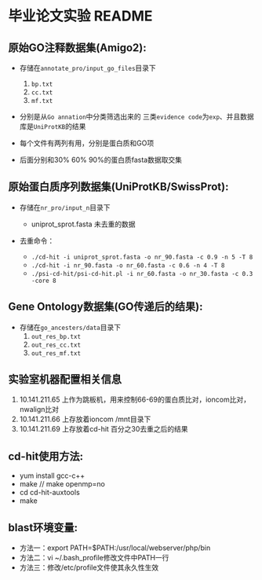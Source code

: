 #  **毕业论文实验 README**


## 原始GO注释数据集(Amigo2):
* 存储在`annotate_pro/input_go_files`目录下
	1. `bp.txt`
	2. `cc.txt`
	3. `mf.txt`

* 分别是从`Go annation`中分类筛选出来的 三类`evidence code`为`exp`、并且数据库是`UniProtKB`的结果
* 每个文件有两列有用，分别是蛋白质和GO项
* 后面分别和30% 60% 90%的蛋白质fasta数据取交集


## 原始蛋白质序列数据集(UniProtKB/SwissProt): 
* 存储在`nr_pro/input_n`目录下
	* uniprot_sprot.fasta 未去重的数据

* 去重命令：
	* `./cd-hit -i uniprot_sprot.fasta -o nr_90.fasta -c 0.9 -n 5 -T 8`
	* `./cd-hit -i nr_90.fasta -o nr_60.fasta -c 0.6 -n 4 -T 8`
	* `./psi-cd-hit/psi-cd-hit.pl -i nr_60.fasta -o nr_30.fasta -c 0.3 -core 8`

## Gene Ontology数据集(GO传递后的结果):
* 存储在`go_ancesters/data`目录下
	1. `out_res_bp.txt`
	2. `out_res_cc.txt`
	3. `out_res_mf.txt`


## 实验室机器配置相关信息
1. 10.141.211.65 上作为跳板机，用来控制66-69的蛋白质比对，ioncom比对，nwalign比对
2. 10.141.211.66 上存放着ioncom /mnt目录下
3. 10.141.211.69 上存放着cd-hit 百分之30去重之后的结果


## cd-hit使用方法:
* yum install gcc-c++
* make  //  make openmp=no
* cd cd-hit-auxtools
* make


## blast环境变量:
* 方法一：export PATH=$PATH:/usr/local/webserver/php/bin
* 方法二：vi ~/.bash_profile修改文件中PATH一行
* 方法三：修改/etc/profile文件使其永久性生效

